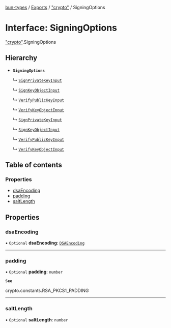 [bun-types](https://oven-sh.github.io/bun-types/README.md) / [Exports](https://oven-sh.github.io/bun-types/modules.md) / ["crypto"](https://oven-sh.github.io/bun-types/modules/crypto_.md) / SigningOptions

# Interface: SigningOptions

["crypto"](https://oven-sh.github.io/bun-types/modules/crypto_.md).SigningOptions

## Hierarchy

- **`SigningOptions`**

  ↳ [`SignPrivateKeyInput`](https://oven-sh.github.io/bun-types/interfaces/crypto_.SignPrivateKeyInput.md)

  ↳ [`SignKeyObjectInput`](https://oven-sh.github.io/bun-types/interfaces/crypto_.SignKeyObjectInput.md)

  ↳ [`VerifyPublicKeyInput`](https://oven-sh.github.io/bun-types/interfaces/crypto_.VerifyPublicKeyInput.md)

  ↳ [`VerifyKeyObjectInput`](https://oven-sh.github.io/bun-types/interfaces/crypto_.VerifyKeyObjectInput.md)

  ↳ [`SignPrivateKeyInput`](https://oven-sh.github.io/bun-types/interfaces/node_crypto_.SignPrivateKeyInput.md)

  ↳ [`SignKeyObjectInput`](https://oven-sh.github.io/bun-types/interfaces/node_crypto_.SignKeyObjectInput.md)

  ↳ [`VerifyPublicKeyInput`](https://oven-sh.github.io/bun-types/interfaces/node_crypto_.VerifyPublicKeyInput.md)

  ↳ [`VerifyKeyObjectInput`](https://oven-sh.github.io/bun-types/interfaces/node_crypto_.VerifyKeyObjectInput.md)

## Table of contents

### Properties

- [dsaEncoding](https://oven-sh.github.io/bun-types/interfaces/crypto_.SigningOptions.md#dsaencoding)
- [padding](https://oven-sh.github.io/bun-types/interfaces/crypto_.SigningOptions.md#padding)
- [saltLength](https://oven-sh.github.io/bun-types/interfaces/crypto_.SigningOptions.md#saltlength)

## Properties

### dsaEncoding

• `Optional` **dsaEncoding**: [`DSAEncoding`](https://oven-sh.github.io/bun-types/modules/crypto_.md#dsaencoding)

___

### padding

• `Optional` **padding**: `number`

**`See`**

crypto.constants.RSA_PKCS1_PADDING

___

### saltLength

• `Optional` **saltLength**: `number`

